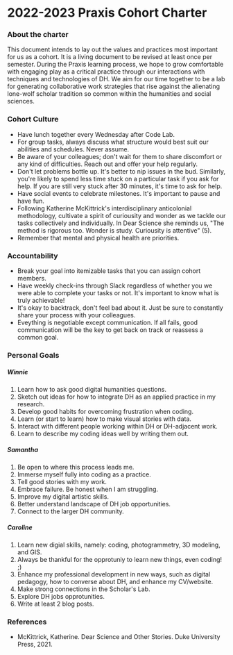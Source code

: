 # 2022-2023 Praxis Cohort Charter

### About the charter
This document intends to lay out the values and practices most important for us as a cohort. It is a living document to be revised at least once per semester. During the Praxis learning process, we hope to grow comfortable with engaging play as a critical practice through our interactions with techniques and technologies of DH. We aim for our time together to be a lab for generating collaborative work strategies that rise against the alienating lone-wolf scholar tradition so common within the humanities and social sciences.

### Cohort Culture
* Have lunch together every Wednesday after Code Lab.
* For group tasks, always discuss what structure would best suit our abilities and schedules. Never assume.
* Be aware of your colleagues; don't wait for them to share discomfort or any kind of difficulties. Reach out and offer your help regularly.
* Don't let problems bottle up. It's better to nip issues in the bud. Similarly, you're likely to spend less time stuck on a particular task if you ask for help. If you are still very stuck after 30 minutes, it's time to ask for help. 
* Have social events to celebrate milestones. It's important to pause and have fun.
* Following Katherine McKittrick's interdisciplinary anticolonial methodology, cultivate a spirit of curiousity and wonder as we tackle our tasks collectively and individually. In Dear Science she reminds us, "The method is rigorous too. Wonder is study. Curiousity is attentive" (5).
* Remember that mental and physical health are priorities. 

### Accountability 
* Break your goal into itemizable tasks that you can assign cohort members.
* Have weekly check-ins through Slack regardless of whether you we were able to complete your tasks or not. It's important to know what is truly achievable!
* It's okay to backtrack, don't feel bad about it. Just be sure to constantly share your process with your colleagues. 
* Eveything is negotiable except communication. If all fails, good communication will be the key to get back on track or reassess a common goal.


### Personal Goals

##### Winnie 
1. Learn how to ask good digital humanities questions. 
2. Sketch out ideas for how to integrate DH as an applied practice in my research.
3. Develop good habits for overcoming frustration when coding.
4. Learn (or start to learn) how to make visual stories with data.
5. Interact with different people working within DH or DH-adjacent work.
6. Learn to describe my coding ideas well by writing them out.

##### Samantha
1. Be open to where this process leads me.
2. Immerse myself fully into coding as a practice.
3. Tell good stories with my work.
4. Embrace failure. Be honest when I am struggling.
5. Improve my digital artistic skills.
6. Better understand landscape of DH job opportunities.
7. Connect to the larger DH community.

##### Caroline
1. Learn new digial skills, namely: coding, photogrammetry, 3D modeling, and GIS. 
2. Always be thankful for the opprotuniy to learn new things, even coding! ;)
3. Enhance my professional development in new ways, such as digital pedagogy, how to converse about DH, and enhance my CV/website. 
4. Make strong connections in the Scholar's Lab. 
5. Explore DH jobs opprotunities. 
6. Write at least 2 blog posts. 

### References
* McKittrick, Katherine. Dear Science and Other Stories. Duke University Press, 2021.
